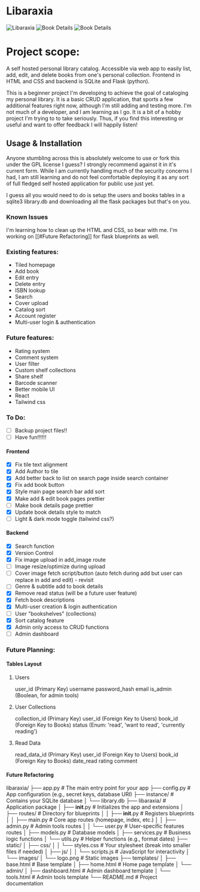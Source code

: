 # Libaraxia


![Libaraxia](static/git/libaraxiaAlpha.jpg)
![Book Details](static/git/IMG_7682.jpg)
![Book Details](static/git/IMG_7683.jpg)

# Project scope:

A self hosted personal library catalog. Accessible via web app to easily list, add, edit, and delete books from one's personal collection. Frontend in HTML and CSS and backend is SQLite and Flask (python). 

This is a beginner project I'm developing to achieve the goal of cataloging my personal library. It is a basic CRUD application, that sports a few additional features right now, although I'm still adding and testing more. I'm not much of a developer, and I am learning as I go. It is a bit of a hobby project I'm trying to to take seriously. Thus, if you find this interesting or useful and want to offer feedback I will happily listen!

## Usage & Installation

Anyone stumbling across this is absolutely welcome to use or fork this under the GPL license I guess? I strongly recommend against it in it's current form. While I am currently handling much of the security concerns I had, I am still learning and do not feel comfortable deploying it as any sort of full fledged self hosted application for public use just yet.

I guess all you would need to do is setup the users and books tables in a sqlite3 library.db and downloading all the flask packages but that's on you.

### Known Issues
I'm learning how to clean up the HTML and CSS, so bear with me. I'm working on [[#Future Refactoring]] for flask blueprints as well. 

### Existing features:
- Tiled homepage
- Add book
- Edit entry
- Delete entry
- ISBN lookup
- Search
- Cover upload
- Catalog sort
- Account register
- Multi-user login & authentication

### Future features:
- Rating system
- Comment system
- User filter
- Custom shelf collections
- Share shelf
- Barcode scanner
- Better mobile UI
- React
- Tailwind css

### To Do:

- [ ] Backup project files!!
- [ ] Have fun!!!!!!
#### Frontend
- [x] Fix tile text alignment
- [x] Add Author to tile
- [x] Add better back to list on search page inside search container
- [x] Fix add book button
- [x] Style main page search bar add sort
- [x] Make add & edit book pages prettier
- [ ] Make book details page prettier
- [x] Update book details style to match
- [ ] Light & dark mode toggle (tailwind css?)

#### Backend
- [x] Search function
- [x] Version Control
- [x] Fix image upload in add_image route
- [ ] Image resize/optimize during upload
- [ ] Cover image fetch script/button (auto fetch during add but user can replace in add and edit) - revisit
- [ ] Genre & subtitle add to book details
- [x] Remove read status (will be a future user feature)
- [x] Fetch book descriptions
- [x] Multi-user creation & login authentication
- [ ] User "bookshelves" (collections)
- [x] Sort catalog feature
- [x] Admin only access to CRUD functions
- [ ] Admin dashboard

### Future Planning:

#### Tables Layout

1. Users

    user_id (Primary Key)
    username
    password_hash
    email
    is_admin (Boolean, for admin tools)

2. User Collections

    collection_id (Primary Key)
    user_id (Foreign Key to Users)
    book_id (Foreign Key to Books)
    status (Enum: 'read', 'want to read', 'currently reading')

3. Read Data

    read_data_id (Primary Key)
    user_id (Foreign Key to Users)
    book_id (Foreign Key to Books)
    date_read
    rating
    comment

#### Future Refactoring

libaraxia/
├── app.py                    # The main entry point for your app
├── config.py                 # App configuration (e.g., secret keys, database URI)
├── instance/                 # Contains your SQLite database
│   └── library.db
├── libaraxia/                # Application package
│   ├── __init__.py           # Initializes the app and extensions
│   ├── routes/               # Directory for blueprints
│   │   ├── __init__.py       # Registers blueprints
│   │   ├── main.py           # Core app routes (homepage, index, etc.)
│   │   ├── admin.py          # Admin tools routes
│   │   └── user.py           # User-specific features routes
│   ├── models.py             # Database models
│   ├── services.py           # Business logic functions
│   └── utils.py              # Helper functions (e.g., format dates)
├── static/
│   ├── css/
│   │   └── styles.css        # Your stylesheet (break into smaller files if needed)
│   ├── js/
│   │   └── scripts.js        # JavaScript for interactivity
│   └── images/
│       └── logo.png          # Static images
├── templates/
│   ├── base.html             # Base template
│   ├── home.html             # Home page template
│   └── admin/
│       ├── dashboard.html    # Admin dashboard template
│       └── tools.html        # Admin tools template
└── README.md                 # Project documentation